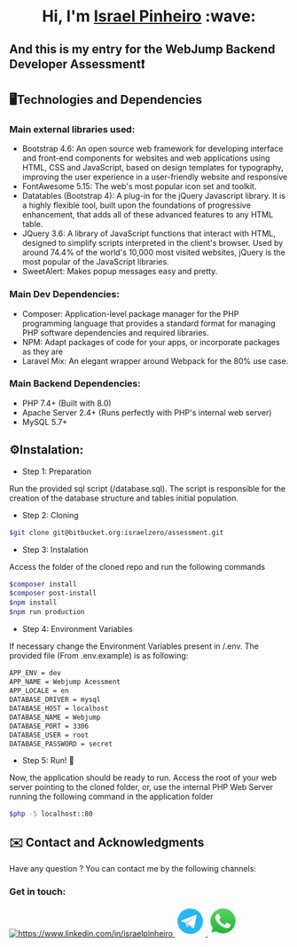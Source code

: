 <h1 align="center">Hi, I'm <a href="https://github.com/IsraelPinheiro">Israel Pinheiro</a> :wave:
</h1>


## And this is my entry for the WebJump Backend Developer Assessment:exclamation:

## :desktop_computer:Technologies and Dependencies
### Main external libraries used:
* Bootstrap 4.6: An open source web framework for developing interface and front-end components for websites and web applications using HTML, CSS and JavaScript, based on design templates for typography, improving the user experience in a user-friendly website and responsive 
* FontAwesome 5.15: The web's most popular icon set and toolkit.
* Datatables (Bootstrap 4): A plug-in for the jQuery Javascript library. It is a highly flexible tool, built upon the foundations of progressive enhancement, that adds all of these advanced features to any HTML table.
* JQuery 3.6: A library of JavaScript functions that interact with HTML, designed to simplify scripts interpreted in the client's browser. Used by around 74.4% of the world's 10,000 most visited websites, jQuery is the most popular of the JavaScript libraries. 
* SweetAlert: Makes popup messages easy and pretty.

### Main Dev Dependencies:
* Composer: Application-level package manager for the PHP programming language that provides a standard format for managing PHP software dependencies and required libraries. 
* NPM: Adapt packages of code for your apps, or incorporate packages as they are
* Laravel Mix: An elegant wrapper around Webpack for the 80% use case.

### Main Backend Dependencies:
* PHP 7.4+ (Built with 8.0)
* Apache Server 2.4+ (Runs perfectly with PHP's internal web server)
* MySQL 5.7+

## :gear:Instalation:

* Step 1: Preparation

Run the provided sql script (/database.sql).
The script is responsible for the creation of the database structure and tables initial population.

* Step 2: Cloning
```bash
$git clone git@bitbucket.org:israelzero/assessment.git
```
* Step 3: Instalation

Access the folder of the cloned repo and run the following commands

```bash
$composer install
$composer post-install
$npm install
$npm run production
```

* Step 4: Environment Variables

If necessary change the Environment Variables present in /.env.
The provided file (From .env.example) is as following:

```
APP_ENV = dev
APP_NAME = Webjump Acessment
APP_LOCALE = en
DATABASE_DRIVER = mysql
DATABASE_HOST = localhost
DATABASE_NAME = Webjump
DATABASE_PORT = 3306
DATABASE_USER = root
DATABASE_PASSWORD = secret
```

* Step 5: Run! :runner:

Now, the application should be ready to run.
Access the root of your web server pointing to the cloned folder, or, use the internal PHP Web Server running the following command in the application folder

```bash
$php -S localhost::80
```


## :envelope: Contact and Acknowledgments 

Have any question ?
You can contact me by the following channels:

<h3 style="text-align:left">Get in touch:</h3>
<a href="https://www.linkedin.com/in/israelpinheiro/" target="_blank">
    <img src="https://cdn.jsdelivr.net/gh/devicons/devicon/icons/linkedin/linkedin-original.svg" alt="https://www.linkedin.com/in/israelpinheiro" style="width:55px">
</a>
<a href="https://t.me/israelrpinheiro" target="_blank">
    <img src="https://raw.githubusercontent.com/IsraelPinheiro/IsraelPinheiro/main/icons/Telegram.svg" alt="https://t.me/israelrpinheiro" style="width:55px">
</a>
<a href="https://api.whatsapp.com/send?phone=5585991520250" target="_blank">
    <img src="https://raw.githubusercontent.com/IsraelPinheiro/IsraelPinheiro/main/icons//Whatsapp.svg" alt="https://api.whatsapp.com/send?phone=5585991520250" style="width:55px">
</a>

